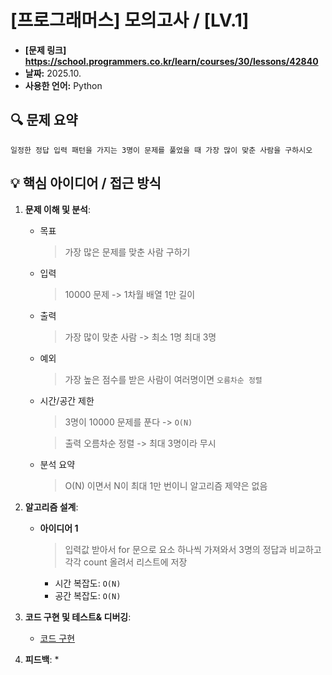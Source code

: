 # [프로그래머스] 모의고사 / [LV.1]

- **[문제 링크] https://school.programmers.co.kr/learn/courses/30/lessons/42840**
- **날짜:** 2025.10.
- **사용한 언어:** Python

## 🔍 문제 요약
    일정한 정답 입력 패턴을 가지는 3명이 문제를 풀었을 때 가장 많이 맞춘 사람을 구하시오
>  

## 💡 핵심 아이디어 / 접근 방식

1.  **문제 이해 및 분석**:
    *   목표
        > 가장 많은 문제를 맞춘 사람 구하기
    *   입력
        > 10000 문제 -> 1차월 배열 1만 길이
    *   출력
        > 가장 많이 맞춘 사람 -> 최소 1명 최대 3명
    *   예외
        > 가장 높은 점수를 받은 사람이 여러명이면 `오름차순 정렬`
    *   시간/공간 제한 
        > 3명이 10000 문제를 푼다 -> `O(N)`

        > 출력 오름차순 정렬 -> 최대 3명이라 무시
    * 분석 요약
        > O(N) 이면서 N이 최대 1만 번이니 알고리즘 제약은 없음
2.  **알고리즘 설계**:
    *   **아이디어 1**
        >   입력값 받아서 for 문으로 요소 하나씩 가져와서 3명의 정답과 비교하고
            각각 count 올려서 리스트에 저장
        *   시간 복잡도: `O(N)` 
        *   공간 복잡도: `O(N)` 


3.  **코드 구현 및 테스트& 디버깅**:
    - [코드 구현](./solution.ipynb)

4.  **피드백**:
    *   


